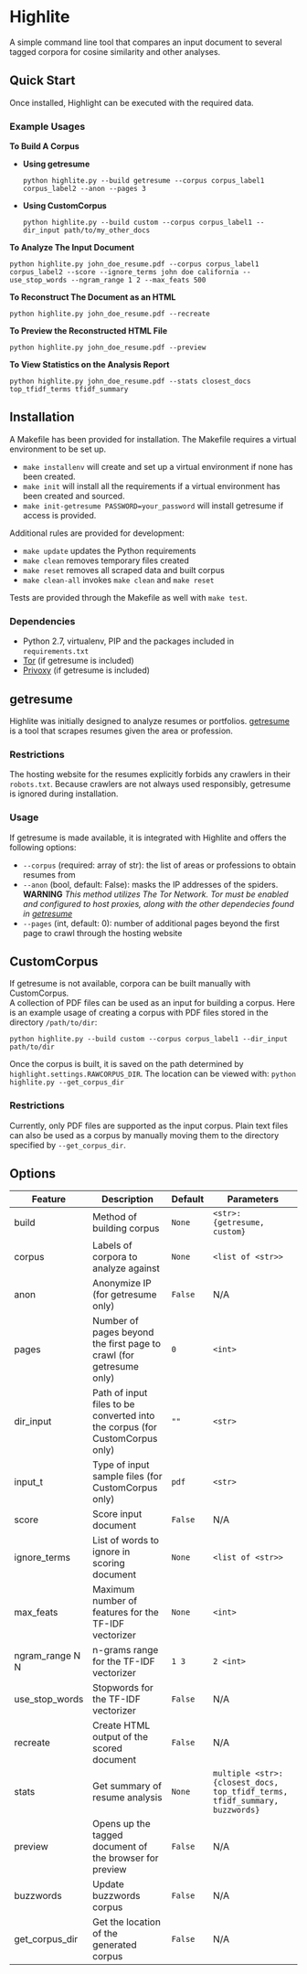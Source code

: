 # Highlite

A simple command line tool that compares an input document to several tagged corpora for cosine similarity and other analyses.

## Quick Start

Once installed, Highlight can be executed with the required data.

### Example Usages

**To Build A Corpus**

- **Using getresume**

  `python highlite.py --build getresume --corpus corpus_label1 corpus_label2 --anon --pages 3`

- **Using CustomCorpus**

  `python highlite.py --build custom --corpus corpus_label1 --dir_input path/to/my_other_docs`

**To Analyze The Input Document**

`python highlite.py john_doe_resume.pdf --corpus corpus_label1 corpus_label2 --score --ignore_terms john doe california --use_stop_words --ngram_range 1 2 --max_feats 500`

**To Reconstruct The Document as an HTML**

`python highlite.py john_doe_resume.pdf --recreate`

**To Preview the Reconstructed HTML File**

`python highlite.py john_doe_resume.pdf --preview`

**To View Statistics on the Analysis Report**

`python highlite.py john_doe_resume.pdf --stats closest_docs top_tfidf_terms tfidf_summary`


## Installation

A Makefile has been provided for installation. The Makefile requires a virtual environment to be set up.
- `make installenv` will create and set up a virtual environment if none has been created.
- `make init` will install all the requirements if a virtual environment has been created and sourced.
- `make init-getresume PASSWORD=your_password` will install getresume if access is provided.

Additional rules are provided for development:
- `make update` updates the Python requirements
- `make clean` removes temporary files created
- `make reset` removes all scraped data and built corpus
- `make clean-all` invokes `make clean` and `make reset`

Tests are provided through the Makefile as well with `make test`.

### Dependencies

- Python 2.7, virtualenv, PIP and the packages included in `requirements.txt`
- [Tor](https://www.torproject.org/projects/torbrowser.html.en) (if getresume is included)
- [Privoxy](https://www.privoxy.org/) (if getresume is included)


## getresume

Highlite was initially designed to analyze resumes or portfolios. [getresume](https://github.com/sabbirahm3d/getresume) is a tool that scrapes resumes given the area or profession.

### Restrictions

The hosting website for the resumes explicitly forbids any crawlers in their `robots.txt`. Because crawlers are not always used responsibly, getresume is ignored during installation.

### Usage

If getresume is made available, it is integrated with Highlite and offers the following options:

- `--corpus` (required: array of str): the list of areas or professions to obtain resumes from
- `--anon` (bool, default: False): masks the IP addresses of the spiders.
**WARNING** _This method utilizes The Tor Network. Tor must be enabled and configured to host proxies, along with the other dependecies found in [getresume](https://github.com/sabbirahm3d/getresume)_
- `--pages` (int, default: 0): number of additional pages beyond the first page to crawl through the hosting website

## CustomCorpus

If getresume is not available, corpora can be built manually with CustomCorpus.<br>
A collection of PDF files can be used as an input for building a corpus. Here is an example usage of creating a corpus with PDF files stored in the directory `/path/to/dir`:<br>

`python highlite.py --build custom --corpus corpus_label1 --dir_input path/to/dir`

Once the corpus is built, it is saved on the path determined by `highlight.settings.RAWCORPUS_DIR`. The location can be viewed with: `python highlite.py --get_corpus_dir`

### Restrictions

Currently, only PDF files are supported as the input corpus. Plain text files can also be used as a corpus by manually moving them to the directory specified by `--get_corpus_dir`.

## Options

| Feature | Description | Default | Parameters |
| ------------- | ------------- | ------------- | ------------- |
| build | Method of building corpus | `None`| `<str>: {getresume, custom}`|
| corpus | Labels of corpora to analyze against | `None` | `<list of <str>>` |
| anon | Anonymize IP (for getresume only) | `False` | N/A |
| pages | Number of pages beyond the first page to crawl (for getresume only) | `0`  | `<int>` |
| dir_input | Path of input files to be converted into the corpus (for CustomCorpus only) | `""` | `<str>` |
| input_t | Type of input sample files (for CustomCorpus only) | `pdf` | `<str>` |
| score | Score input document | `False` | N/A |
| ignore_terms | List of words to ignore in scoring document | `None` | `<list of <str>>` |
| max_feats | Maximum number of features for the TF-IDF vectorizer | `None` | `<int>` |
| ngram_range N N | n-grams range for the TF-IDF vectorizer | `1 3` | `2 <int>` |
| use_stop_words | Stopwords for the TF-IDF vectorizer | `False` | N/A |
| recreate | Create HTML output of the scored document | `False` | N/A |
| stats | Get summary of resume analysis | `None` | `multiple <str>: {closest_docs, top_tfidf_terms, tfidf_summary, buzzwords}` |
| preview | Opens up the tagged document of the browser for preview | `False` | N/A |
| buzzwords | Update buzzwords corpus | `False` | N/A |
| get_corpus_dir | Get the location of the generated corpus | `False` | N/A |
